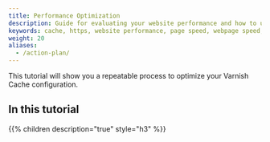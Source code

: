 ```yaml
---
title: Performance Optimization
description: Guide for evaluating your website performance and how to use section.io to make improvements.
keywords: cache, https, website performance, page speed, webpage speed, website security, content delivery network, CDN
weight: 20
aliases:
  - /action-plan/
---
```


This tutorial will show you a repeatable process to optimize your Varnish Cache configuration.

## In this tutorial

{{% children description="true" style="h3" %}}

